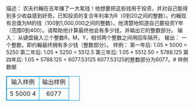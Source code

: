# 
描述：
农夫约翰在去年赚了一大笔钱！他想要把这些钱用于投资，并对自己能得到多少收益感到好奇。已知投资的复合年利率为R（0到20之间的整数）。约翰现有总值为M的钱（100到1,000,000之间的整数）。他清楚地知道自己要投资Y年（范围0到400）。请帮助他计算最终他会有多少钱，并输出它的整数部分。
输入：
从键盘输入三个整数R，M，Y，相邻两个整数之间用回车隔开。
输出：
一个整数，即约翰最终拥有多少钱（整数部分）。
样例：
第一年后: 1.05 * 5000 = 5250
第二年后: 1.05 * 5250 = 5512.5
第三年后: 1.05 * 5512.50 = 5788.125
第四年后: 1.05 * 5788.125 = 6077.53125
6077.53125的整数部分为6077。# 样例数据
<style>
        table,table tr th, table tr td { border:1px solid #0094ff; }
        table { width: 200px; min-height: 25px; line-height: 25px; text-align: center; border-collapse: collapse;}   
    </style>
<table>
	<tr>
		<td>输入样例</td>
		<td>输出样例</td>
	</tr>
<tr><td>5
5000
4</td><td>6077</td></tr></table>
